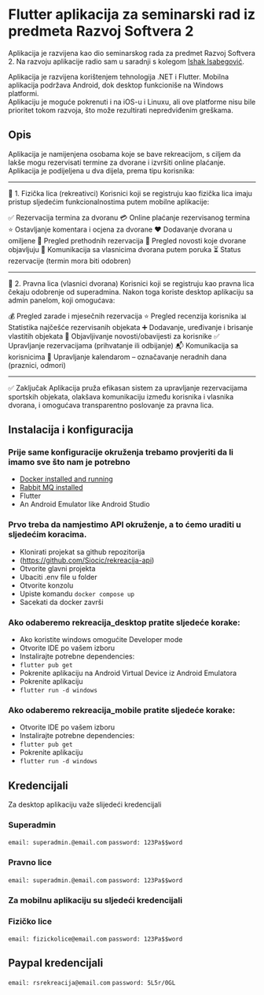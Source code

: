# Flutter aplikacija za seminarski rad iz predmeta Razvoj Softvera 2

Aplikacija je razvijena kao dio seminarskog rada za predmet Razvoj Softvera 2. Na razvoju aplikacije radio sam u saradnji s kolegom [Ishak Isabegović](https://github.com/ishakisabegovic).  

Aplikacija je razvijena korištenjem tehnologija .NET i Flutter. Mobilna aplikacija podržava Android, dok desktop funkcioniše na Windows platformi.  
Aplikaciju je moguće pokrenuti i na iOS-u i Linuxu, ali ove platforme nisu bile prioritet tokom razvoja, što može rezultirati nepredviđenim greškama.  

## Opis
Aplikacija je namijenjena osobama koje se bave rekreacijom, s ciljem da lakše mogu rezervisati termine za dvorane i izvršiti online plaćanje.
Aplikacija je podijeljena u dva dijela, prema tipu korisnika:

---

👤 1. Fizička lica (rekreativci)
Korisnici koji se registruju kao fizička lica imaju pristup sljedećim funkcionalnostima putem mobilne aplikacije:

✅ Rezervacija termina za dvoranu
💳 Online plaćanje rezervisanog termina
⭐ Ostavljanje komentara i ocjena za dvorane
❤️ Dodavanje dvorana u omiljene
📅 Pregled prethodnih rezervacija
📰 Pregled novosti koje dvorane objavljuju
💬 Komunikacija sa vlasnicima dvorana putem poruka
⏳ Status rezervacije (termin mora biti odobren)

---

🏢 2. Pravna lica (vlasnici dvorana)
Korisnici koji se registruju kao pravna lica čekaju odobrenje od superadmina. Nakon toga koriste desktop aplikaciju sa admin panelom, koji omogućava:

💰 Pregled zarade i mjesečnih rezervacija
⭐ Pregled recenzija korisnika
📊 Statistika najčešće rezervisanih objekata
➕ Dodavanje, uređivanje i brisanje vlastitih objekata
📢 Objavljivanje novosti/obavijesti za korisnike
✅ Upravljanje rezervacijama (prihvatanje ili odbijanje)
📬 Komunikacija sa korisnicima
📆 Upravljanje kalendarom – označavanje neradnih dana (praznici, odmori)

---

✅ Zaključak
Aplikacija pruža efikasan sistem za upravljanje rezervacijama sportskih objekata, olakšava komunikaciju između korisnika i vlasnika dvorana, i omogućava transparentno poslovanje za pravna lica.

## Instalacija i konfiguracija

### Prije same konfiguracije okruženja trebamo provjeriti da li imamo sve što nam je potrebno
- [Docker installed and running](https://www.docker.com/)
- [Rabbit MQ installed](https://www.rabbitmq.com/docs/install-windows#installer)
- Flutter
- An Android Emulator like Android Studio

### Prvo treba da namjestimo API okruženje, a to ćemo uraditi u sljedećim koracima.
- Klonirati projekat sa github repozitorija
- (https://github.com/Siocic/rekreacija-api)
- Otvorite glavni projekta
- Ubaciti .env file u folder
- Otvorite konzolu
- Upiste komandu `docker compose up`
- Sacekati da docker završi 

### Ako odaberemo rekreacija_desktop pratite sljedeće korake:
- Ako koristite windows omogućite Developer mode
- Otvorite IDE po vašem izboru
- Instalirajte potrebne dependencies:
- `flutter pub get`
- Pokrenite aplikaciju na Android Virtual Device iz Android Emulatora
- Pokrenite aplikaciju
- `flutter run -d windows`

### Ako odaberemo rekreacija_mobile pratite sljedeće korake:
- Otvorite IDE po vašem izboru
- Instalirajte potrebne dependencies:
- `flutter pub get`
- Pokrenite aplikaciju
- `flutter run -d windows`

## Kredencijali
Za desktop aplikaciju važe slijedeći kredencijali
### Superadmin
`email: superadmin.@email.com`
`password: 123Pa$$word`

### Pravno lice
`email: superadmin.@email.com`
`password: 123Pa$$word`

### Za mobilnu aplikaciju su sljedeći kredencijali
### Fizičko lice
`email: fizickolice@email.com`
`password: 123Pa$$word`

## Paypal kredencijali
`email: rsrekreacija@email.com`
`password: 5L5r/0GL`